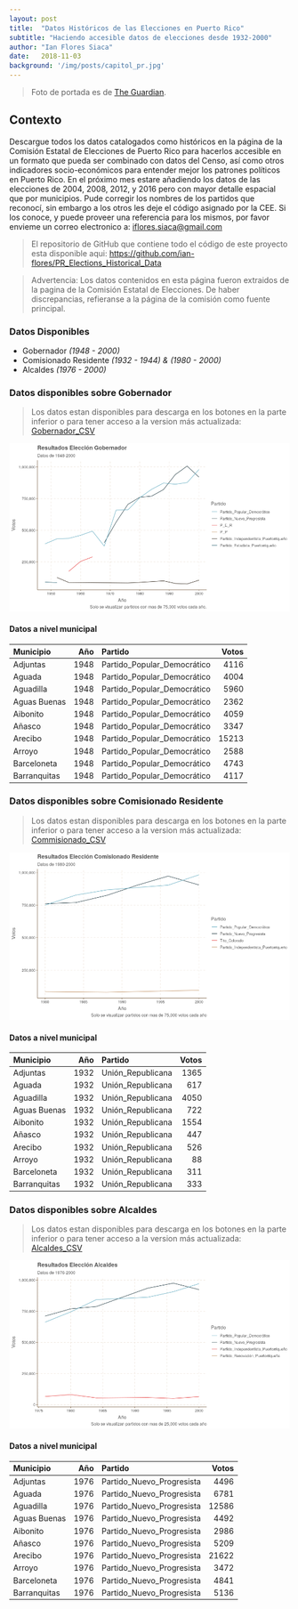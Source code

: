 ```yaml
---
layout: post
title:  "Datos Históricos de las Elecciones en Puerto Rico"
subtitle: "Haciendo accesible datos de elecciones desde 1932-2000"
author: "Ian Flores Siaca"
date:   2018-11-03
background: '/img/posts/capitol_pr.jpg'
---
```


> Foto de portada es de [The Guardian](https://www.theguardian.com/world/2017/jun/10/puerto-rico-vote-statehood-us-economy).

Contexto
--------

Descargue todos los datos catalogados como históricos en la página de la Comisión Estatal de Elecciones de Puerto Rico para hacerlos accesible en un formato que pueda ser combinado con datos del Censo, así como otros indicadores socio-económicos para entender mejor los patrones políticos en Puerto Rico. En el próximo mes estare añadiendo los datos de las elecciones de 2004, 2008, 2012, y 2016 pero con mayor detalle espacial que por municipios. Pude corregir los nombres de los partidos que reconocí, sin embargo a los otros les deje el código asignado por la CEE. Si los conoce, y puede proveer una referencia para los mismos, por favor envieme un correo electronico a: <iflores.siaca@gmail.com>

> El repositorio de GitHub que contiene todo el código de este proyecto esta disponible aqui: <https://github.com/ian-flores/PR_Elections_Historical_Data>

> Advertencia: Los datos contenidos en esta página fueron extraidos de la pagina de la Comisión Estatal de Elecciones. De haber discrepancias, refieranse a la página de la comisión como fuente principal.

### Datos Disponibles

-   Gobernador *(1948 - 2000)*
-   Comisionado Residente *(1932 - 1944) & (1980 - 2000)*
-   Alcaldes *(1976 - 2000)*

### Datos disponibles sobre Gobernador

> Los datos estan disponibles para descarga en los botones en la parte inferior o para tener acceso a la version más actualizada: [Gobernador\_CSV](https://github.com/ian-flores/PR_Elections_Historical_Data/blob/master/data/elecciones_generales/gobernador/gobernador.csv)

![](https://raw.githubusercontent.com/ian-flores/PR_Elections_Historical_Data/master/doc/descripcion_files/figure-markdown_github/unnamed-chunk-1-1.png)

#### Datos a nivel municipal

| Municipio    |   Año| Partido                       |  Votos|
|:-------------|-----:|:------------------------------|------:|
| Adjuntas     |  1948| Partido\_Popular\_Democrático |   4116|
| Aguada       |  1948| Partido\_Popular\_Democrático |   4004|
| Aguadilla    |  1948| Partido\_Popular\_Democrático |   5960|
| Aguas Buenas |  1948| Partido\_Popular\_Democrático |   2362|
| Aibonito     |  1948| Partido\_Popular\_Democrático |   4059|
| Añasco       |  1948| Partido\_Popular\_Democrático |   3347|
| Arecibo      |  1948| Partido\_Popular\_Democrático |  15213|
| Arroyo       |  1948| Partido\_Popular\_Democrático |   2588|
| Barceloneta  |  1948| Partido\_Popular\_Democrático |   4743|
| Barranquitas |  1948| Partido\_Popular\_Democrático |   4117|

### Datos disponibles sobre Comisionado Residente

> Los datos estan disponibles para descarga en los botones en la parte inferior o para tener acceso a la version más actualizada: [Commisionado\_CSV](https://github.com/ian-flores/PR_Elections_Historical_Data/blob/master/data/elecciones_generales/comisionado_residente/comisionado_residente.csv)

![](https://raw.githubusercontent.com/ian-flores/PR_Elections_Historical_Data/master/doc/descripcion_files/figure-markdown_github/unnamed-chunk-3-1.png)

#### Datos a nivel municipal

| Municipio    |   Año| Partido            |  Votos|
|:-------------|-----:|:-------------------|------:|
| Adjuntas     |  1932| Unión\_Republicana |   1365|
| Aguada       |  1932| Unión\_Republicana |    617|
| Aguadilla    |  1932| Unión\_Republicana |   4050|
| Aguas Buenas |  1932| Unión\_Republicana |    722|
| Aibonito     |  1932| Unión\_Republicana |   1554|
| Añasco       |  1932| Unión\_Republicana |    447|
| Arecibo      |  1932| Unión\_Republicana |    526|
| Arroyo       |  1932| Unión\_Republicana |     88|
| Barceloneta  |  1932| Unión\_Republicana |    311|
| Barranquitas |  1932| Unión\_Republicana |    333|

### Datos disponibles sobre Alcaldes

> Los datos estan disponibles para descarga en los botones en la parte inferior o para tener acceso a la version más actualizada: [Alcaldes\_CSV](https://github.com/ian-flores/PR_Elections_Historical_Data/blob/master/data/elecciones_generales/alcalde/alcalde.csv)

![](https://raw.githubusercontent.com/ian-flores/PR_Elections_Historical_Data/master/doc/descripcion_files/figure-markdown_github/unnamed-chunk-5-1.png)

#### Datos a nivel municipal

| Municipio    |   Año| Partido                     |  Votos|
|:-------------|-----:|:----------------------------|------:|
| Adjuntas     |  1976| Partido\_Nuevo\_Progresista |   4496|
| Aguada       |  1976| Partido\_Nuevo\_Progresista |   6781|
| Aguadilla    |  1976| Partido\_Nuevo\_Progresista |  12586|
| Aguas Buenas |  1976| Partido\_Nuevo\_Progresista |   4492|
| Aibonito     |  1976| Partido\_Nuevo\_Progresista |   2986|
| Añasco       |  1976| Partido\_Nuevo\_Progresista |   5209|
| Arecibo      |  1976| Partido\_Nuevo\_Progresista |  21622|
| Arroyo       |  1976| Partido\_Nuevo\_Progresista |   3472|
| Barceloneta  |  1976| Partido\_Nuevo\_Progresista |   4841|
| Barranquitas |  1976| Partido\_Nuevo\_Progresista |   5136|
